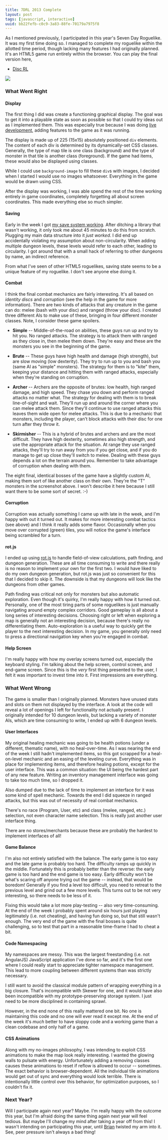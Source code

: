 ```yaml
---
title: 7DRL 2013 Complete
layout: post
tags: [javascript, interactive]
uuid: bb22fefb-c0c9-3a83-88fe-70179a7975f8
---
```


As I mentioned previously, I participated in this year's Seven Day
Roguelike. It was my first time doing so. I managed to complete my
roguelike within the allotted time period, though lacking many
features I had originally planned. It's an HTML5 game run entirely
within the browser. You can play the final version here,

 * [Disc RL](http://nullprogram.com/disc-rl/)

[![](/img/screenshot/disc-rl-thumb.png)](/img/screenshot/disc-rl.png)

### What Went Right

#### Display

The first thing I did was create a functioning graphical display. The
goal was to get it into a playable state as soon as possible so that I
could try ideas out as I implemented them. This was especially true
because I was doing [live development](/blog/2012/10/31/), adding
features to the game as it was running.

The display is made up of 225 (15x15) absolutely positioned `div`
elements. The content of each div is determined by its dynamically-set
CSS classes. Generally, the type of map tile is one class (background)
and the type of monster in that tile is another class (foreground). If
the game had items, these would also be displayed using classes.

While I could use `background-image` to fill these `div`s with images,
I decided when I started I would use no images whatsoever. Everything
in the game would be drawn using CSS.

After the display was working, I was able spend the rest of the time
working entirely in game coordinates, completely forgetting all about
screen coordinates. This made everything else so much simpler.

#### Saving

Early in the week I got [my save system working](/blog/2013/03/11/).
After ditching a library that wasn't working, it only took me about 45
minutes to do this from scratch. Plugging my main data structure into
it *just worked*. I did end up accidentally violating my assumption
about non-circularity. When adding multiple dungeon levels, these
levels would refer to each other, leading to circularity. I got around
that with a small hack of referring to other dungeons by name, an
indirect reference.

From what I've seen of other HTML5 roguelikes, saving state seems to
be a unique feature of my roguelike. I don't see anyone else doing it.

#### Combat

I think the final combat mechanics are fairly interesting. It's all
based on *identity discs* and *corruption* (see the help in the game
for more information). There are two kinds of attacks that any
creature in the game can do: melee (bash with your disc) and ranged
(throw your disc). I created three different AIs to make use of these,
bringing in four different monster classes. Note, I consider these
game spoilers.

 * **Simple** -- Middle-of-the-road on abilities, these guys run up
   and try to hit you. No ranged attacks. The strategy is to attack
   them with ranged as they close in, then melee them down. They're
   easy and these are the monsters you see in the beginning of the
   game.

 * **Brute** -- These guys have high health and damage (high
   strength), but are slow moving (low dexterity). They try to run up
   to you and bash you (same AI as "simple" monsters). The strategy
   for them is to "kite" them, keeping your distance and hitting them
   with ranged attacks, especially when they're standing on
   corruption.

 * **Archer** -- Archers are the opposite of brutes: low health, high
   ranged damage, and high speed. They chase you down and perform
   ranged attacks no matter what. The strategy for dealing with them
   is to break line-of-sight and wait. They'll run up and around the
   corner where you can melee attack them. Since they'll continue to
   use ranged attacks this leaves them wide open for melee
   attacks. This is due to a mechanic that monsters, including the
   player, can't block attacks with their disc for one turn after they
   throw it.

 * **Skirmisher** -- This is a hybrid of brutes and archers and are
   the most difficult. They have high dexterity, sometimes also high
   strength, and use the appropriate attack for the situation. At
   range they use ranged attacks, they'll try to run away from you if
   you get close, and if you do manage to get up close they'll switch
   to melee. Dealing with these guys depends a lot on the terrain
   around you. Remember to take advantage of corruption when dealing
   with them.

The eight final, identical bosses of the game have a slightly custom
AI, making them sort of like another class on their own. They're the
"T" monsters in the screenshot above. I won't describe it here because
I still want there to be some sort of secret. :-)

#### Corruption

Corruption was actually something I came up with late in the week, and
I'm happy with out it turned out. It makes for more interesting combat
tactics (see above) and I think it really adds some flavor.
Occasionally when you move over corrupted (green) tiles, you will
notice the game's interface being scrambled for a turn.

#### rot.js

I ended up using [rot.js][rot] to handle field-of-view calculations,
path finding, and dungeon generation. These are all time consuming to
write and there really is no reason to implement your own for the
first two. I would have liked to do my own dungeon generation, but
rot.js was just so convenient for this that I decided to skip it. The
downside is that my dungeons will look like the dungeons from other
games.

Path finding was critical not only for monsters but also automatic
exploration. Even though it's quirky, I'm really happy with how it
turned out. Personally, one of the most tiring parts of some
roguelikes is just manually navigating around empty complex
corridors. Good gameplay is all about a long series of interesting
decisions. Choosing right or left when exploring a map is generally
not an interesting decision, because there's really no differentiating
them. Auto-exploration is a useful way to quickly get the player to
the next interesting decision. In my game, you generally only need to
press a directional navigation key when you're engaged in combat.

#### Help Screen

I'm really happy with how my overlay screens turned out, especially
the keyboard styling. I'm talking about the help screen, control
screen, and end-game screen. Since this is the *very* first thing
presented to the user, I felt it was important to invest time into
it. First impressions are everything.

### What Went Wrong

The game is smaller than I originally planned. Monsters have unused
stats and slots on them not displayed by the interface. A look at the
code will reveal a lot of openings I left for functionality not
actually present. I originally intended for 10 dungeon levels, but
lacking a variety of monster AIs, which are time consuming to write, I
ended up with 6 dungeon levels.

#### User Interfaces

My original healing mechanic was going to be health potions (under a
different, thematic name), with no heal-over-time. As I was nearing
the end of the week I still hadn't implemented items, so this got
scrapped for a heal-on-level mechanic and an easing of the leveling
curve. Everything was in place for implementing items, and therefore
healing potions, except for the user interface. This was a common
situation: the UI being the hardest part of any new feature. Writing
an inventory management interface was going to take too much time, so
I dropped it.

Also dumped due to the lack of time to implement an interface for it
was some kind of spell mechanic. Towards the end I did squeeze in
ranged attacks, but this was out of necessity of real combat
mechanics.

There's no race (Program, User, etc) and class (melee, ranged, etc.)
selection, not even character name selection. This is really just
another user interface thing.

There are no stores/merchants because these are probably the hardest
to implement interfaces of all!

#### Game Balance

I'm also not entirely satisfied with the balance. The early game is
too easy and the late game is probably too hard. The difficulty ramps
up quickly in the middle. Fortunately this is probably better than the
reverse: the early game is too hard and the end game is too
easy. Early difficulty won't be what's scaring off anyone trying out
the game -- instead, that would be boredom! Generally if you find a
level too difficult, you need to retreat to the previous level and
grind out a few more levels. This turns out to be not very
interesting, so there needs to be less of it.

Fixing this would take a lot more play-testing -- also very
time-consuming. At the end of the week I probably spent around six
hours just playing legitimately (i.e. not cheating), and having fun
doing so, but that still wasn't enough. The very end of the game with
the final bosses is quite challenging, so to test that part in a
reasonable time-frame I had to cheat a bit.

#### Code Namespacing

My namespaces are messy. This was the largest freestanding (i.e. not
AngularJS) JavaScript application I've done so far, and it's the first
one where I could really start to appreciate tighter namespace
management. This lead to more coupling between different systems than
was strictly necessary.

I still want to avoid the classical module pattern of wrapping
everything in a big closure. That's incompatible with Skewer for one,
and it would have also been incompatible with my prototype-preserving
storage system. I just need to be more disciplined in containing
sprawl.

However, in the end none of this really mattered one bit. No one is
maintaining this code and no one will ever read it except me. At the
end of the week it's *much* better to have sloppy code and a working
game than a clean codebase and only half of a game.

#### CSS Animations

Along with my no-images philosophy, I was intending to exploit CSS
animations to make the map look really interesting. I wanted the
glowing walls to pulsate with energy. Unfortunately adding a removing
classes causes these animations to reset if reflow is allowed to occur
-- sometimes. The exact behavior is browser-dependent. All the
individual tile animations would get out of sync and everything would
look terrible. There is intentionally little control over this
behavior, for optimization purposes, so I couldn't fix it.

### Next Year?

Will I participate again next year? Maybe. I'm really happy with the
outcome this year, but I'm afraid doing the same thing again next year
will feel tedious. But maybe I'll change my mind after taking a year
off from this! I wasn't intending on participating this year, until
[Brian][brian] twisted my arm into it. See, peer pressure isn't always
a bad thing!


[rot]: http://ondras.github.com/rot.js/hp/
[brian]: http:/50ply.com/

